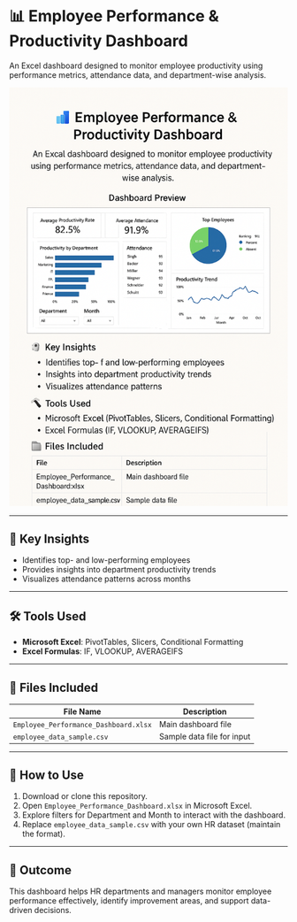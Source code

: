 # 📊 Employee Performance & Productivity Dashboard

An Excel dashboard designed to monitor employee productivity using performance metrics, attendance data, and department-wise analysis.

![Dashboard Preview](employee_dashboard_preview.png)

---

## 🧠 Key Insights

- Identifies top- and low-performing employees  
- Provides insights into department productivity trends  
- Visualizes attendance patterns across months  

---

## 🛠️ Tools Used

- **Microsoft Excel**: PivotTables, Slicers, Conditional Formatting  
- **Excel Formulas**: IF, VLOOKUP, AVERAGEIFS  

---

## 📁 Files Included

| File Name                           | Description               |
|------------------------------------|---------------------------|
| `Employee_Performance_Dashboard.xlsx` | Main dashboard file        |
| `employee_data_sample.csv`         | Sample data file for input |

---

## 📌 How to Use

1. Download or clone this repository.
2. Open `Employee_Performance_Dashboard.xlsx` in Microsoft Excel.
3. Explore filters for Department and Month to interact with the dashboard.
4. Replace `employee_data_sample.csv` with your own HR dataset (maintain the format).

---

## 🚀 Outcome

This dashboard helps HR departments and managers monitor employee performance effectively, identify improvement areas, and support data-driven decisions.
